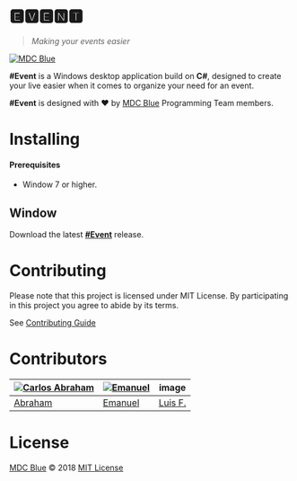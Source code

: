 # 🅴🆅🅴🅽🆃 

>*Making your events easier*

[![MDC Blue](https://mdc.blue/bandage.svg)](https://mdc.blue/)

**#Event** is a Windows desktop application build on **C#**, designed to create your live easier when it comes to organize your need for an event. 

**#Event** is designed with ❤️ by [MDC Blue](https://mdc.blue) Programming Team members.

# Installing

#### Prerequisites

- Window 7 or higher.

## Window

Download the latest [**#Event**](#) release.

# Contributing 

Please note that this project is licensed under MIT License. By participating in this project you agree to abide by its terms.

See [Contributing Guide](.github/CONTRIBUTING.md)

# Contributors

[![Carlos Abraham ](https://avatars3.githubusercontent.com/u/21347264?s=50&v=4)](https://github.com/19cah) | [![Emanuel](https://avatars3.githubusercontent.com/u/27441517?s=50&v=4)](https://github.com/Jikiyama) | image | 
--- | --- | --- | 
[Abraham](https://github.com/19cah) | [Emanuel](https://github.com/Jikiyama) | [Luis F.](https://github.com/LuisRobaina) | 

# License

[MDC Blue](https://github.com/MDCblue) © 2018 [MIT License](LICENSE)
